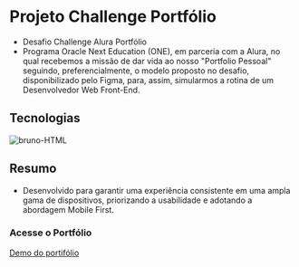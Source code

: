 # Projeto Challenge Portfólio
- Desafio Challenge Alura Portfólio <br>
- Programa Oracle Next Education (ONE), em parceria com a Alura, no qual recebemos a missão de dar vida ao nosso "Portfolio Pessoal" seguindo, preferencialmente, o modelo proposto no desafio, disponibilizado pelo Figma, para, assim, simularmos a rotina de um Desenvolvedor Web Front-End.

## Tecnologias
<div style="display: inline_block">
  <img align="center" alt="bruno-HTML" src="https://skillicons.dev/icons?i=html,css,js,figma,git,github" />  
</div>

## Resumo
- Desenvolvido para garantir uma experiência consistente em uma ampla gama de dispositivos, priorizando a usabilidade e adotando a abordagem Mobile First.

### Acesse o Portfólio
[Demo do portifólio](http://exemplo.com/)
